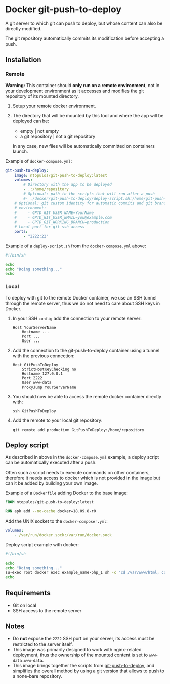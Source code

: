 # Docker git-push-to-deploy

A git server to which git can push to deploy, but whose content can also be directly modified.

The git repository automatically commits its modification before accepting a push.


## Installation

### Remote

**Warning:** This container should **only run on a remote environment**, not in your development environment as it accesses and modifies the git repository of its mounted directory.

1. Setup your remote docker environment.
2. The directory that will be mounted by this tool and where the app will be deployed can be:
   - empty | not empty
   - a git repository | not a git repository

   In any case, new files will be automatically committed on containers launch.

Example of `docker-compose.yml`:

```yaml
git-push-to-deploy:
    image: ntopulos/git-push-to-deploy:latest
    volumes:
        # Directory with the app to be deployed
        - .:/home/repository
        # Optional: path to the scripts that will run after a push
        #- ./docker/git-push-to-deploy/deploy-script.sh:/home/git-push-to-deploy/deploy-script.sh
    # Optional: git custom identity for automatic commits and git branch to be used
    # environment:
    #     - GPTD_GIT_USER_NAME=YourName
    #     - GPTD_GIT_USER_EMAIL=you@example.com
    #     - GPTD_GIT_WORKING_BRANCH=production
    # Local port for git ssh access
    ports:
        - "2222:22"
```

Example of a `deploy-script.sh` from the `docker-compose.yml` above:

```sh
#!/bin/sh

echo
echo "Doing something..."
echo
```

### Local

To deploy with git to the remote Docker container, we use an SSH tunnel through the remote server, thus we do not need to care about SSH keys in Docker.

1. In your SSH `config` add the connection to your remote server:

       Host YourServerName
           Hostname ...
           Port ...
           User ...

2. Add the connection to the git-push-to-deploy container using a tunnel with the previous connection:

       Host GitPushToDeploy
           StrictHostKeyChecking no
           Hostname 127.0.0.1
           Port 2222
           User www-data
           ProxyJump YourServerName

3. You should now be able to access the remote docker container directly with:

       ssh GitPushToDeploy

4. Add the remote to your local git repository:

       git remote add production GitPushToDeploy:/home/repository

## Deploy script

As described in above in the `docker-compose.yml` example, a deploy script can be automatically executed after a push.

Often such a script needs to execute commands on other containers, therefore it needs access to docker which is not provided in the image but can it be added by building your own image.

Example of a `Dockerfile` adding Docker to the base image:

```Dockerfile
FROM ntopulos/git-push-to-deploy:latest

RUN apk add --no-cache docker=18.09.8-r0
```

Add the UNIX socket to the `docker-composer.yml`:

```yaml
volumes:
    - /var/run/docker.sock:/var/run/docker.sock
```

Deploy script example with docker:

```sh
#!/bin/sh

echo
echo "Doing something..."
su-exec root docker exec example_name-php_1 sh -c "cd /var/www/html; composer udpate"
echo
```

## Requirements

- Git on local
- SSH access to the remote server

## Notes

- Do **not** expose the `2222` SSH port on your server, its access must be restricted to the server itself.
- This image was primarily designed to work with nginx-related deployment, thus the ownership of the mounted content is set to `www-data:www-data`.
- This image brings together the scripts from [git-push-to-deploy](https://github.com/ntopulos/git-push-to-deploy), and simplifies the overall method by using a git version that allows to push to a none-bare repository.